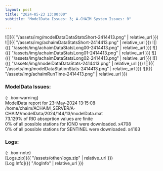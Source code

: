 ```yaml
---
layout: post
title: "2024-05-23 13:00:00"
subtitle: "ModelData Issues: 3; A-CHAIM System Issues: 0"

---
```


![]({{ "/assets/img/modelDataDataStatsShort-2414413.png" | relative_url }})
![]({{ "/assets/img/achaimDataStatsShort-2414413.png" | relative_url }})
![]({{ "/assets/img/achaimDataStatsLong00-2414413.png" | relative_url }})
![]({{ "/assets/img/achaimDataStatsLong01-2414413.png" | relative_url }})
![]({{ "/assets/img/achaimDataStatsLong02-2414413.png" | relative_url }})
![]({{ "/assets/img/modelDataDataStats-2414413.png" | relative_url }})
![]({{ "/assets/img/modelDataStationStats-2414413.png" | relative_url }})
![]({{ "/assets/img/achaimRunTime-2414413.png" | relative_url }})


### ModelData Issues:  
  
{: .box-warning}  
 ModelData report for 23-May-2024 13:15:08   
 /home/chaim/ACHAIM_SERVER/A-CHAIM/modelData/2024/144/13/modelData.mat   
 73.129% of RIO absoprtion values are finite   
 0% of all possible stations for IONO were downloaded. x4708   
 0% of all possible stations for SENTINEL were downloaded. x4163   
  


### Logs:  
  
{: .box-note}  
[Logs.zip]({{ "/assets/other/logs.zip" | relative_url }})  
[Log Info]({{ "/logInfo" | relative_url }})  
